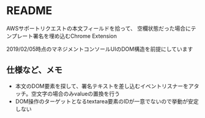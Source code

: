 # README

AWSサポートリクエストの本文フィールドを拾って、
空欄状態だった場合にテンプレート署名を埋め込むChrome Extension

2019/02/05時点のマネジメントコンソールUIのDOM構造を前提にしています

## 仕様など、メモ

- 本文のDOM要素を探して、署名テキストを差し込むイベントリスナーをアタッチ。空文字の場合のみvalueの置換を行う
- DOM操作のターゲットとなるtextarea要素のIDが一意でないので挙動が安定しない
